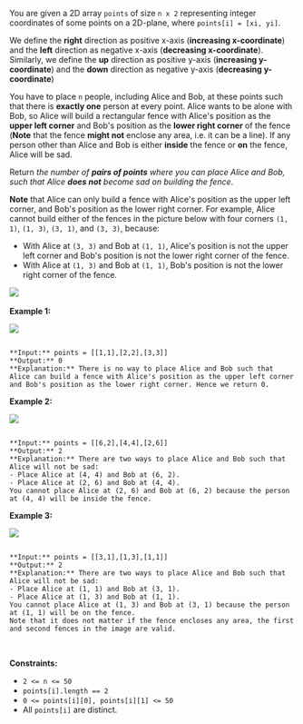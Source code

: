 You are given a 2D array `points` of size `n x 2` representing integer coordinates of some points on a 2D-plane, where `points[i] = [xi, yi]`.


We define the **right** direction as positive x-axis (**increasing x-coordinate**) and the **left** direction as negative x-axis (**decreasing x-coordinate**). Similarly, we define the **up** direction as positive y-axis (**increasing y-coordinate**) and the **down** direction as negative y-axis (**decreasing y-coordinate**)


You have to place `n` people, including Alice and Bob, at these points such that there is **exactly one** person at every point. Alice wants to be alone with Bob, so Alice will build a rectangular fence with Alice's position as the **upper left corner** and Bob's position as the **lower right corner** of the fence (**Note** that the fence **might not** enclose any area, i.e. it can be a line). If any person other than Alice and Bob is either **inside** the fence or **on** the fence, Alice will be sad.


Return *the number of **pairs of points** where you can place Alice and Bob, such that Alice **does not** become sad on building the fence*.


**Note** that Alice can only build a fence with Alice's position as the upper left corner, and Bob's position as the lower right corner. For example, Alice cannot build either of the fences in the picture below with four corners `(1, 1)`, `(1, 3)`, `(3, 1)`, and `(3, 3)`, because:


* With Alice at `(3, 3)` and Bob at `(1, 1)`, Alice's position is not the upper left corner and Bob's position is not the lower right corner of the fence.
* With Alice at `(1, 3)` and Bob at `(1, 1)`, Bob's position is not the lower right corner of the fence.


![](https://assets.leetcode.com/uploads/2024/01/04/example0alicebob-1.png)
 


**Example 1:**


![](https://assets.leetcode.com/uploads/2024/01/04/example1alicebob.png)

```

**Input:** points = [[1,1],[2,2],[3,3]]
**Output:** 0
**Explanation:** There is no way to place Alice and Bob such that Alice can build a fence with Alice's position as the upper left corner and Bob's position as the lower right corner. Hence we return 0. 

```

**Example 2:**


![](https://assets.leetcode.com/uploads/2024/02/04/example2alicebob.png)

```

**Input:** points = [[6,2],[4,4],[2,6]]
**Output:** 2
**Explanation:** There are two ways to place Alice and Bob such that Alice will not be sad:
- Place Alice at (4, 4) and Bob at (6, 2).
- Place Alice at (2, 6) and Bob at (4, 4).
You cannot place Alice at (2, 6) and Bob at (6, 2) because the person at (4, 4) will be inside the fence.

```

**Example 3:**


![](https://assets.leetcode.com/uploads/2024/02/04/example4alicebob.png)

```

**Input:** points = [[3,1],[1,3],[1,1]]
**Output:** 2
**Explanation:** There are two ways to place Alice and Bob such that Alice will not be sad:
- Place Alice at (1, 1) and Bob at (3, 1).
- Place Alice at (1, 3) and Bob at (1, 1).
You cannot place Alice at (1, 3) and Bob at (3, 1) because the person at (1, 1) will be on the fence.
Note that it does not matter if the fence encloses any area, the first and second fences in the image are valid.

```

 


**Constraints:**


* `2 <= n <= 50`
* `points[i].length == 2`
* `0 <= points[i][0], points[i][1] <= 50`
* All `points[i]` are distinct.



